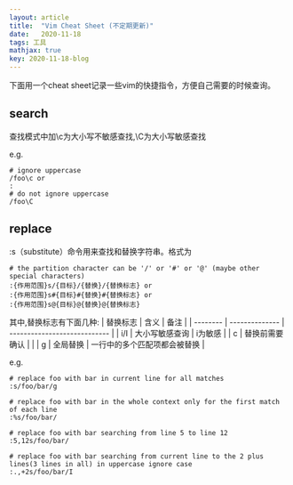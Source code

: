 ```yaml
---
layout: article
title:  "Vim Cheat Sheet (不定期更新)"
date:   2020-11-18
tags: 工具
mathjax: true
key: 2020-11-18-blog
---
```

下面用一个cheat sheet记录一些vim的快捷指令，方便自己需要的时候查询。
## search 
查找模式中加\c为大小写不敏感查找,\C为大小写敏感查找

e.g.
```
# ignore uppercase
/foo\c or 
:
# do not ignore uppercase
/foo\C
```
## replace
:s（substitute）命令用来查找和替换字符串。格式为
```
# the partition character can be '/' or '#' or '@' (maybe other special characters)
:{作用范围}s/{目标}/{替换}/{替换标志} or 
:{作用范围}s#{目标}#{替换}#{替换标志} or
:{作用范围}s@{目标}@{替换}@{替换标志}
```
其中,替换标志有下面几种:
| 替换标志 | 含义         | 备注                       |
| -------- | -------------- | ---------------------------- |
| i/I      | 大小写敏感查询 | i为敏感                   |
| c        | 替换前需要确认 |                              |
| g        | 全局替换   | 一行中的多个匹配项都会被替换 |

e.g.

```
# replace foo with bar in current line for all matches
:s/foo/bar/g

# replace foo with bar in the whole context only for the first match of each line
:%s/foo/bar/

# replace foo with bar searching from line 5 to line 12
:5,12s/foo/bar/

# replace foo with bar searching from current line to the 2 plus lines(3 lines in all) in uppercase ignore case
:.,+2s/foo/bar/I
```